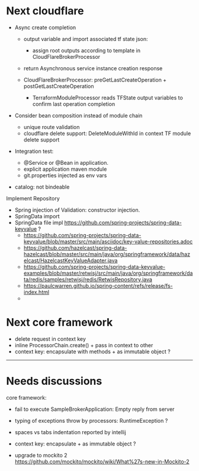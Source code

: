 
# Next cloudflare

- Async create completion

   - output variable and import associated tf state json:
     - assign root outputs according to template in CloudFlareBrokerProcessor

   - return Asynchronous service instance creation response
   - CloudFlareBrokerProcessor: preGetLastCreateOperation + postGetLastCreateOperation
     - TerraformModuleProcessor reads TFState output variables to confirm last operation completion


- Consider bean composition instead of module chain
   - unique route validation
   - cloudflare delete support: DeleteModuleWithId in context
      TF module delete support


- Integration test: 
   - @Service or @Bean in application.
   - explicit application maven module
   - git.properties injected as env vars


- catalog: not bindeable
                                                            
Implement Repository
- Spring injection of Validation: constructor injection.
- SpringData import
- SpringData file impl https://github.com/spring-projects/spring-data-keyvalue ?
    - https://github.com/spring-projects/spring-data-keyvalue/blob/master/src/main/asciidoc/key-value-repositories.adoc
    - https://github.com/hazelcast/spring-data-hazelcast/blob/master/src/main/java/org/springframework/data/hazelcast/HazelcastKeyValueAdapter.java
    - https://github.com/spring-projects/spring-data-keyvalue-examples/blob/master/retwisj/src/main/java/org/springframework/data/redis/samples/retwisj/redis/RetwisRepository.java
    - https://paulcwarren.github.io/spring-content/refs/release/fs-index.html
    - 



 

# Next core framework

- delete request in context key 
- inline ProcessorChain.create() + pass in context to other
- context key: encapsulate with methods + as immutable object ?
 
 
---------------
# Needs discussions


core framework:
- fail to execute SampleBrokerApplication:  Empty reply from server

- typing of exceptions throw by processors: RuntimeException ?
- spaces vs tabs indentation reported by intellij
- context key: encapsulate + as immutable object ?
- upgrade to mockito 2 https://github.com/mockito/mockito/wiki/What%27s-new-in-Mockito-2 


